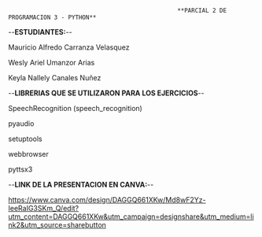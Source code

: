                                                     **PARCIAL 2 DE PROGRAMACION 3 - PYTHON**

--**ESTUDIANTES:**--

Mauricio Alfredo Carranza Velasquez

Wesly Ariel Umanzor Arias

Keyla Nallely Canales Nuñez





--**LIBRERIAS QUE SE UTILIZARON PARA LOS EJERCICIOS**--

SpeechRecognition (speech_recognition)

pyaudio

setuptools

webbrowser

pyttsx3





--**LINK DE LA PRESENTACION EN CANVA:**--

https://www.canva.com/design/DAGGQ661XKw/Md8wF2Yz-IeeRaIG3SKm_Q/edit?utm_content=DAGGQ661XKw&utm_campaign=designshare&utm_medium=link2&utm_source=sharebutton
  




